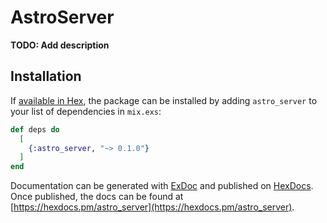 # AstroServer

**TODO: Add description**

## Installation

If [available in Hex](https://hex.pm/docs/publish), the package can be installed
by adding `astro_server` to your list of dependencies in `mix.exs`:

```elixir
def deps do
  [
    {:astro_server, "~> 0.1.0"}
  ]
end
```

Documentation can be generated with [ExDoc](https://github.com/elixir-lang/ex_doc)
and published on [HexDocs](https://hexdocs.pm). Once published, the docs can
be found at [https://hexdocs.pm/astro_server](https://hexdocs.pm/astro_server).

